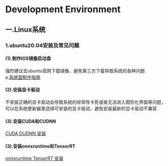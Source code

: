 # Development Environment  
## 一.Linux系统 
### 1.ubuntu20.04安装及常见问题  
#### (1).制作IOS镜像启动盘  
强烈建议去ubuntu官网下载镜像，避免第三方下载导致系统的各种问题  
a.[系统盘制作指南](https://blog.csdn.net/lizhiyuanbest/article/details/123087548)   
#### (2).安装显卡驱动  
不安装正确的显卡驱动会导致系统的经常性卡死或者无法进入图形化界面等问题，可以在系统更新器里选择可安装的显卡驱动，避免安装最新的显卡驱动不兼容  
#### (3).安装CUDA和CUDNN  
[CUDA DUDNN 安装](https://blog.csdn.net/Hao_ge_666/article/details/127169116)  
#### (3).安装onnxruntime和TensorRT  
[onnxruntime TenserRT 安装](https://blog.csdn.net/weixin_42156097/article/details/127321349)
